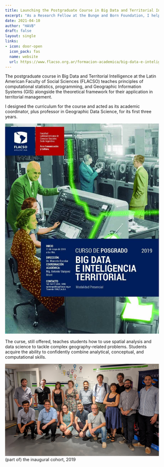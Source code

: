 ```yaml
---
title: Launching the Postgraduate Course in Big Data and Territorial Intelligence
excerpt: "As a Research Fellow at the Bunge and Born Foundation, I helped harness Big Data to combat Chagas, a neglected life-threatening disease that affects over a million people in Argentina."
date: 2021-04-10
author: "HAVB"
draft: false
layout: single
links:
- icon: door-open
  icon_pack: fas
  name: website
  url: https://www.flacso.org.ar/formacion-academica/big-data-e-inteligencia-territorial/
---
```


The postgraduate course in Big Data and Territorial Intelligence at the Latin American Faculty of Social Sciences (FLACSO) teaches principles of computational statistics, programming, and Geographic Information Systems (GIS) alongside the theoretical framework for their application in territorial management.

I designed the curriculum for the course and acted as its academic coordinator, plus professor in Geographic Data Science, for its first three years.

![Flyer for the 2019 edition of the postgraduate course in Big Data and Territorial Intelligence](BDeIT_large.jpg)

The curse, still offered, teaches students how to use spatial analysis and data science to tackle complex geography-related problems. Students acquire the ability to confidently combine analytical, conceptual, and computational skills.

!["2019 student body"](cohorte_2019.jpg) 
(part of) the inaugural cohort, 2019
